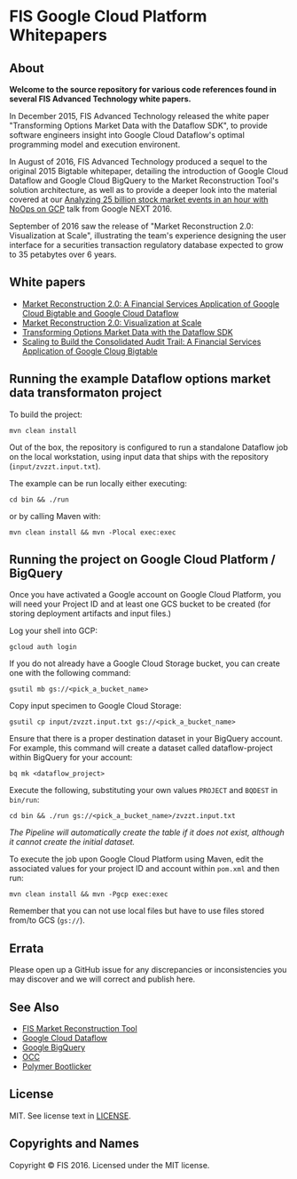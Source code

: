 FIS Google Cloud Platform Whitepapers 
=====

## About 

**Welcome to the source repository for various code references found in several FIS Advanced Technology white papers.**

In December 2015, FIS Advanced Technology released the white paper "Transforming Options Market Data with the Dataflow SDK", to provide software engineers insight into Google Cloud Dataflow's optimal programming model and execution environent.  

In August of 2016, FIS Advanced Technology produced a sequel to the original 2015 Bigtable whitepaper, detailing the introduction of Google Cloud Dataflow and Google Cloud BigQuery to the Market Reconstruction Tool's solution architecture, as well as to provide a deeper look into the material covered at our [Analyzing 25 billion stock market events in an hour with NoOps on GCP](https://www.youtube.com/watch?v=fqOpaCS117Q) talk from Google NEXT 2016.

September of 2016 saw the release of "Market Reconstruction 2.0: Visualization at Scale", illustrating the team's experience designing the user interface for a securities transaction regulatory database expected to grow to 35 petabytes over 6 years.

## White papers

* [Market Reconstruction 2.0: A Financial Services Application of Google Cloud Bigtable and Google Cloud Dataflow](http://www.fisglobal.com/Solutions/Institutional-and-Wholesale/Broker-Dealer/-/media/FISGlobal/Files/Whitepaper/A-Financial-Services-Application-of-Google-Cloud-Bigtable-and-Google-Cloud-Dataflow.pdf)
* [Market Reconstruction 2.0: Visualization at Scale ](https://www.fisglobal.com/Solutions/Institutional-and-Wholesale/Broker-Dealer/-/media/FISGlobal/Files/Whitepaper/Market-Reconstruction-2-0-Visualization-at-Scale.pdf)
* [Transforming Options Market Data with the Dataflow SDK](https://cloud.google.com/dataflow/pdf/TransformingOptionsMarketData.pdf)
* [Scaling to Build the Consolidated Audit Trail: A Financial Services Application of Google Cloug Bigtable](https://cloud.google.com/bigtable/pdf/ConsolidatedAuditTrail.pdf)

## Running the example Dataflow options market data transformaton project

To build the project:

```mvn clean install```

Out of the box, the repository is configured to run a standalone Dataflow job on the local workstation, using input data that ships with the repository (`input/zvzzt.input.txt`).

The example can be run locally either executing:

```cd bin && ./run``` 

or by calling Maven with:

```mvn clean install && mvn -Plocal exec:exec```

## Running the project on Google Cloud Platform / BigQuery

Once you have activated a Google account on Google Cloud Platform, you will need your Project ID and at least one GCS bucket to be created (for storing deployment artifacts and input files.)

Log your shell into GCP:

```gcloud auth login```

If you do not already have a Google Cloud Storage bucket, you can create one with the following command:

```gsutil mb gs://<pick_a_bucket_name>```

Copy input specimen to Google Cloud Storage:

```gsutil cp input/zvzzt.input.txt gs://<pick_a_bucket_name>```

Ensure that there is a proper destination dataset in your BigQuery account.  For example, this command will create a dataset called dataflow-project within BigQuery for your account:

```bq mk <dataflow_project>```

Execute the following, substituting your own values `PROJECT` and `BQDEST` in `bin/run`:

```cd bin && ./run gs://<pick_a_bucket_name>/zvzzt.input.txt```

*The Pipeline will automatically create the table if it does not exist, although it cannot create the initial dataset.*

To execute the job upon Google Cloud Platform using Maven, edit the associated values for your project ID and account within `pom.xml` and then run:

```mvn clean install && mvn -Pgcp exec:exec```

Remember that you can not use local files but have to use files stored from/to GCS (`gs://`).

## Errata

Please open up a GitHub issue for any discrepancies or inconsistencies you may discover and we will correct and publish here.

## See Also

* [FIS Market Reconstruction Tool](http://www.fisglobal.com/Solutions/Institutional-and-Wholesale/Broker-Dealer/Market-Reconstructions-and-Visualization)
* [Google Cloud Dataflow](https://cloud.google.com/dataflow/)
* [Google BigQuery](https://cloud.google.com/bigquery/)
* [OCC](http://www.optionsclearing.com/)
* [Polymer Bootlicker](https://github.com/filaraujo/polymer-bootlicker)

## License
MIT. See license text in [LICENSE](LICENSE).

## Copyrights and Names
Copyright © FIS 2016. Licensed under the MIT license.

